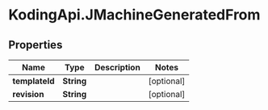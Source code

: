 # KodingApi.JMachineGeneratedFrom

## Properties
Name | Type | Description | Notes
------------ | ------------- | ------------- | -------------
**templateId** | **String** |  | [optional] 
**revision** | **String** |  | [optional] 


